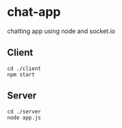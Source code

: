 # chat-app
chatting app using node and socket.io

## Client
```
cd ./client
npm start
```

## Server
```
cd ./server
node app.js
```
